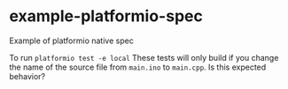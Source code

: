 # example-platformio-spec
Example of platformio native spec

To run `platformio test -e local` 
These tests will only build if you change the name of the source file from `main.ino` to `main.cpp`. 
Is this expected behavior? 
